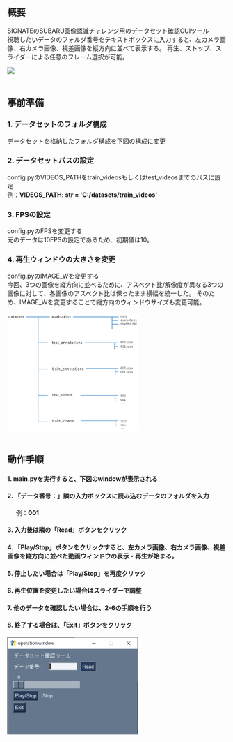 ## 概要
SIGNATEのSUBARU画像認識チャレンジ用のデータセット確認GUIツール<br>
視聴したいデータのフォルダ番号をテキストボックスに入力すると、左カメラ画像、右カメラ画像、視差画像を縦方向に並べて表示する。
再生、ストップ、スライダーによる任意のフレーム選択が可能。

<img src = "readme_imgs/demo.gif" width =400>
<br><br>

## 事前準備
### 1. データセットのフォルダ構成
データセットを格納したフォルダ構成を下図の構成に変更<br>

### 2. データセットパスの設定
config.pyのVIDEOS_PATHをtrain_videosもしくはtest_videosまでのパスに設定<br>
例：**VIDEOS_PATH: str = 'C:/datasets/train_videos'**

### 3. FPSの設定
config.pyのFPSを変更する<br>
元のデータは10FPSの設定であるため、初期値は10。

### 4. 再生ウィンドウの大きさを変更
config.pyのIMAGE_Wを変更する<br>
今回、3つの画像を縦方向に並べるために、アスペクト比/解像度が異なる3つの画像に対して、各画像のアスペクト比は保ったまま横幅を統一した。
そのため、IMAGE_Wを変更することで縦方向のウィンドウサイズも変更可能。
<br><br>
<img src = "readme_imgs/folder.png" width =300>
<br><br>
## 動作手順
#### 1. main.pyを実行すると、下図のwindowが表示される
#### 2. 「データ番号：」隣の入力ボックスに読み込むデータのフォルダを入力<br> 
&nbsp;&nbsp;&nbsp;&nbsp;&nbsp;例：**001**
#### 3. 入力後は隣の「Read」ボタンをクリック
#### 4. 「Play/Stop」ボタンをクリックすると、左カメラ画像、右カメラ画像、視差画像を縦方向に並べた動画ウィンドウの表示・再生が始まる。
#### 5. 停止したい場合は「Play/Stop」を再度クリック
#### 6. 再生位置を変更したい場合はスライダーで調整
#### 7. 他のデータを確認したい場合は、2-6の手順を行う
#### 8. 終了する場合は、「Exit」ボタンをクリック
<img src = "readme_imgs/tool_window.png" width =300>
